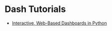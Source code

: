 # Dash Tutorials
- [Interactive, Web-Based Dashboards in Python](https://alysivji.github.io/reactive-dashboards-with-dash.html)
